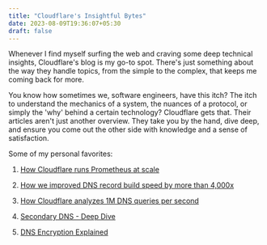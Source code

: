 ```yaml
---
title: "Cloudflare's Insightful Bytes"
date: 2023-08-09T19:36:07+05:30
draft: false
---
```


Whenever I find myself surfing the web and craving some deep technical insights, Cloudflare's blog is my go-to spot. There's just something about the way they handle topics, from the simple to the complex, that keeps me coming back for more.

You know how sometimes we, software engineers, have this itch? The itch to understand the mechanics of a system, the nuances of a protocol, or simply the 'why' behind a certain technology? Cloudflare gets that. Their articles aren't just another overview. They take you by the hand, dive deep, and ensure you come out the other side with knowledge and a sense of satisfaction.

Some of my personal favorites:

1. <a href="https://blog.cloudflare.com/how-cloudflare-runs-prometheus-at-scale/" target="_blank" rel="noopener noreferrer">How Cloudflare runs Prometheus at scale</a>

2. <a href="https://blog.cloudflare.com/dns-build-improvement/" target="_blank" rel="noopener noreferrer">How we improved DNS record build speed by more than 4,000x</a>

3. <a href="https://blog.cloudflare.com/how-cloudflare-analyzes-1m-dns-queries-per-second/" target="_blank" rel="noopener noreferrer">How Cloudflare analyzes 1M DNS queries per second</a>

4. <a href="https://blog.cloudflare.com/secondary-dns-deep-dive/" target="_blank" rel="noopener noreferrer">Secondary DNS - Deep Dive</a>

5. <a href="https://blog.cloudflare.com/dns-encryption-explained/" target="_blank" rel="noopener noreferrer">DNS Encryption Explained</a>